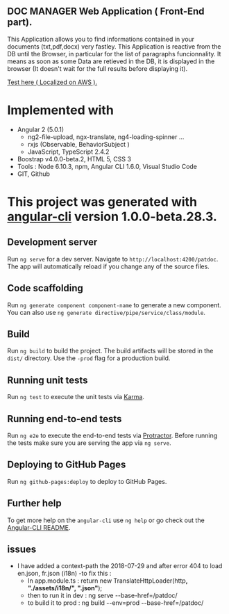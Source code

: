 ## DOC MANAGER Web Application ( Front-End part).
This Application allows you to find informations contained in your documents (txt,pdf,docx) very fastley.
This Application is reactive from the DB until the Browser, in particular for the list of paragraphs funcionnality.
It means as soon as some Data are retieved in the DB, it is displayed in the browser (It doesn't wait for the full results before displaying it).

<a href="http://patdesch.eu-central-1.elasticbeanstalk.com">Test here ( Localized on AWS ).</a>

# Implemented with 

- Angular 2 (5.0.1)
    - ng2-file-upload, ngx-translate, ng4-loading-spinner ...
    - rxjs (Observable, BehaviorSubject )
    - JavaScript, TypeScript 2.4.2 
- Boostrap v4.0.0-beta.2, HTML 5, CSS 3 
- Tools : Node 6.10.3, npm, Angular CLI 1.6.0, Visual Studio Code 
- GIT, Github

# This project was generated with [angular-cli](https://github.com/angular/angular-cli) version 1.0.0-beta.28.3.

## Development server
Run `ng serve` for a dev server. Navigate to `http://localhost:4200/patdoc`. The app will automatically reload if you change any of the source files.

## Code scaffolding

Run `ng generate component component-name` to generate a new component. You can also use `ng generate directive/pipe/service/class/module`.

## Build

Run `ng build` to build the project. The build artifacts will be stored in the `dist/` directory. Use the `-prod` flag for a production build.

## Running unit tests

Run `ng test` to execute the unit tests via [Karma](https://karma-runner.github.io).

## Running end-to-end tests

Run `ng e2e` to execute the end-to-end tests via [Protractor](http://www.protractortest.org/).
Before running the tests make sure you are serving the app via `ng serve`.

## Deploying to GitHub Pages

Run `ng github-pages:deploy` to deploy to GitHub Pages.

## Further help

To get more help on the `angular-cli` use `ng help` or go check out the [Angular-CLI README](https://github.com/angular/angular-cli/blob/master/README.md).

## issues

- I have added a context-path the 2018-07-29
and after error 404 to load en.json, fr.json (i18n)
-to fix this :
    - In app.module.ts :
        return new TranslateHttpLoader(http<b>, "./assets/i18n/", ".json"</b>);
    - then to run it in dev :
        ng serve --base-href=/patdoc/
    - to build it to prod :
        ng build --env=prod  --base-href=/patdoc/
